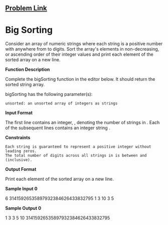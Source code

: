 ## [Problem Link](https://www.hackerrank.com/challenges/big-sorting/problem)

# **Big Sorting**

Consider an array of numeric strings where each string is a positive number with anywhere from to digits. Sort the array's elements in non-decreasing, or ascending order of their integer values and print each element of the sorted array on a new line.

**Function Description**

Complete the bigSorting function in the editor below. It should return the sorted string array.

bigSorting has the following parameter(s):

    unsorted: an unsorted array of integers as strings

**Input Format**

The first line contains an integer, , denoting the number of strings in .
Each of the subsequent lines contains an integer string .

**Constraints**

    Each string is guaranteed to represent a positive integer without leading zeros.
    The total number of digits across all strings in is between and (inclusive).

**Output Format**

Print each element of the sorted array on a new line.

**Sample Input 0**

6
31415926535897932384626433832795
1
3
10
3
5

**Sample Output 0**

1
3
3
5
10
31415926535897932384626433832795

